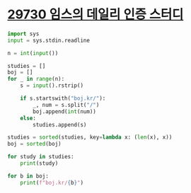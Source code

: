 # [29730 임스의 데일리 인증 스터디](https://www.acmicpc.net/problem/29730)

```python
import sys
input = sys.stdin.readline

n = int(input())

studies = []
boj = []
for _ in range(n):
    s = input().rstrip()

    if s.startswith("boj.kr/"):
        _, num = s.split("/")
        boj.append(int(num))
    else:
        studies.append(s)

studies = sorted(studies, key=lambda x: (len(x), x))
boj = sorted(boj)

for study in studies:
    print(study)

for b in boj:
    print(f"boj.kr/{b}")
```
